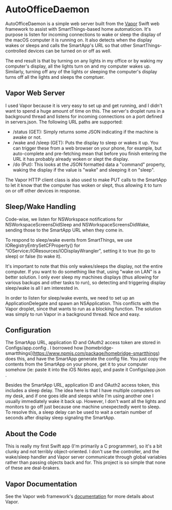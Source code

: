 # AutoOfficeDaemon
AutoOfficeDaemon is a simple web server built from the [Vapor](https://github.com/vapor/vapor) Swift web framework to assist with SmartThings-based home automaticion.  It's purpose is listen for incoming connections to wake or sleep the display of the macOS computer it is running on.  It also detects when the display wakes or sleeps and calls the SmartApp's URL so that other SmartThings-controlled devices can be turned on or off as well.

The end result is that by turning on any lights in my office or by waking my computer's display, all the lights turn on and my computer wakes up.  Similarly, turning off any of the lights or sleeping the computer's display turns off all the lights and sleeps the comptuer.

## Vapor Web Server
I used Vapor because it is very easy to set up and get running, and I didn't want to spend a huge amount of time on this.  The server's droplet runs in a background thread and listens for incoming connections on a port defined in servers.json.  The following URL paths are supported:
* /status (GET):  Simply returns some JSON indicating if the machine is awake or not.
* /wake and /sleep (GET): Puts the display to sleep or wakes it up.  You can trigger these from a web browser on your phone, for example, but auto-complete and pre-fetching mean that before you finish entering the URL it has probably already woken or slept the display.
* /do (Put):  This looks at the JSON formatted data a "command" property, waking the display if the value is "wake" and sleeping it on "sleep".

The Vapor HTTP client class is also used to make PUT calls to the SmartApp to let it know that the computer has woken or slept, thus allowing it to turn on or off other devices in response. 

## Sleep/Wake Handling
Code-wise, we listen for NSWorkspace notifications for NSWorkspaceScreensDidSleep and NSWorkspaceScreensDidWake, sending those to the SmartApp URL when they come in.

To respond to sleep/wake events from SmartThings, we use IORegistryEntrySetCFProperty() for "IOService:/IOResources/IODisplayWrangler", setting it to true (to go to sleep) or false (to wake it).

It's important to note that this only wakes/sleeps the display, not the entire computer.  If you want to do something like that, using "wake on LAN" is a better solution.  I only ever sleep my machines displays (thus allowing for various backups and other tasks to run), so detecting and triggering display sleep/wake is all I am interested in.

In order to listen for sleep/wake events, we need to set up an ApplicationDelegate and spawn an NSApplication.  This conflicts with the Vapor droplet, since that wants to run as a blocking function.  The solution was simply to run Vapor in a background thread.  Nice and easy.

## Configuration
The SmartApp URL, application ID and OAuth2 access token are stored in Configs/app.config .  I borrowed how [homebridge-smartthings[(https://www.npmjs.com/package/homebridge-smartthings) does this, and have the SmartApp generate the config file.  You just copy the contents from the SmartApp on your phone, get it to your computer somehow (ie: paste it into the iOS Notes app), and paste it Configs/app.json .

Besides the SmartApp URL, application ID and OAuth2 access token, this includes a sleep delay.  The idea here is that I have multiple computers on my desk, and if one goes idle and sleeps while I'm using another one I usually immediately wake it back up.  However, I don't want all the lights and monitors to go off just because one machine unexpectedly went to sleep.  To resolve this, a sleep delay can be used to wait a certain number of seconds after display sleep signaling the SmartApp.

## About the Code
This is really my first Swift app (I'm primarily a C programmer), so it's a bit clunky and not terribly object-oriented.  I don't use the controller, and the wake/sleep handler and Vapor server communicate through global variables rather than passing objects back and for.  This project is so simple that none of these are deal-brakers.

## Vapor Documentation
See the Vapor web framework's [documentation](http://docs.vapor.codes) for more details about Vapor.

